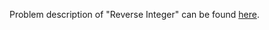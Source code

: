 Problem description of "Reverse Integer" can be found [here](https://leetcode.com/problems/reverse-integer/).